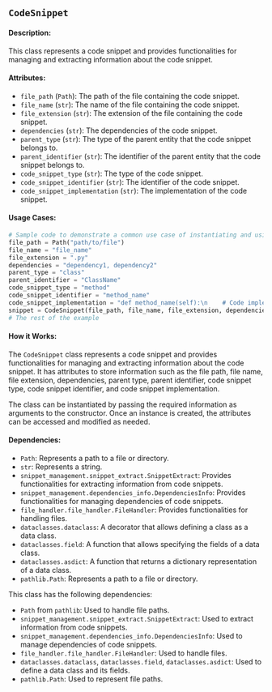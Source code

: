 ## `CodeSnippet`

#### Description:
This class represents a code snippet and provides functionalities for managing and extracting information about the code snippet.

#### Attributes:
- `file_path` (`Path`): The path of the file containing the code snippet.
- `file_name` (`str`): The name of the file containing the code snippet.
- `file_extension` (`str`): The extension of the file containing the code snippet.
- `dependencies` (`str`): The dependencies of the code snippet.
- `parent_type` (`str`): The type of the parent entity that the code snippet belongs to.
- `parent_identifier` (`str`): The identifier of the parent entity that the code snippet belongs to.
- `code_snippet_type` (`str`): The type of the code snippet.
- `code_snippet_identifier` (`str`): The identifier of the code snippet.
- `code_snippet_implementation` (`str`): The implementation of the code snippet.

#### Usage Cases:

```python
# Sample code to demonstrate a common use case of instantiating and using the class
file_path = Path("path/to/file")
file_name = "file_name"
file_extension = ".py"
dependencies = "dependency1, dependency2"
parent_type = "class"
parent_identifier = "ClassName"
code_snippet_type = "method"
code_snippet_identifier = "method_name"
code_snippet_implementation = "def method_name(self):\n    # Code implementation"
snippet = CodeSnippet(file_path, file_name, file_extension, dependencies, parent_type, parent_identifier, code_snippet_type, code_snippet_identifier, code_snippet_implementation)
# The rest of the example
```

#### How it Works:

The `CodeSnippet` class represents a code snippet and provides functionalities for managing and extracting information about the code snippet. It has attributes to store information such as the file path, file name, file extension, dependencies, parent type, parent identifier, code snippet type, code snippet identifier, and code snippet implementation.

The class can be instantiated by passing the required information as arguments to the constructor. Once an instance is created, the attributes can be accessed and modified as needed.

#### Dependencies:
- `Path`: Represents a path to a file or directory.
- `str`: Represents a string.
- `snippet_management.snippet_extract.SnippetExtract`: Provides functionalities for extracting information from code snippets.
- `snippet_management.dependencies_info.DependenciesInfo`: Provides functionalities for managing dependencies of code snippets.
- `file_handler.file_handler.FileHandler`: Provides functionalities for handling files.
- `dataclasses.dataclass`: A decorator that allows defining a class as a data class.
- `dataclasses.field`: A function that allows specifying the fields of a data class.
- `dataclasses.asdict`: A function that returns a dictionary representation of a data class.
- `pathlib.Path`: Represents a path to a file or directory.

This class has the following dependencies:
- `Path` from `pathlib`: Used to handle file paths.
- `snippet_management.snippet_extract.SnippetExtract`: Used to extract information from code snippets.
- `snippet_management.dependencies_info.DependenciesInfo`: Used to manage dependencies of code snippets.
- `file_handler.file_handler.FileHandler`: Used to handle files.
- `dataclasses.dataclass`, `dataclasses.field`, `dataclasses.asdict`: Used to define a data class and its fields.
- `pathlib.Path`: Used to represent file paths.